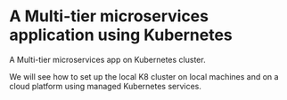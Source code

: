 # A Multi-tier microservices application using Kubernetes
A Multi-tier microservices app on Kubernetes cluster. 

We will see how to set up the local K8 cluster on local machines and on a cloud platform using managed Kubernetes services.
